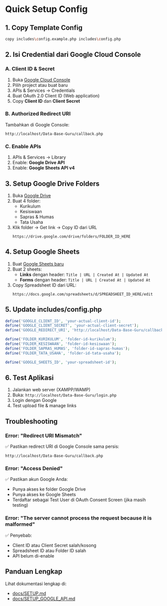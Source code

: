 # Quick Setup Config

## 1. Copy Template Config
```bash
copy includes\config.example.php includes\config.php
```

## 2. Isi Credential dari Google Cloud Console

### A. Client ID & Secret
1. Buka [Google Cloud Console](https://console.cloud.google.com)
2. Pilih project atau buat baru
3. APIs & Services → Credentials
4. Buat OAuth 2.0 Client ID (Web application)
5. Copy **Client ID** dan **Client Secret**

### B. Authorized Redirect URI
Tambahkan di Google Console:
```
http://localhost/Data-Base-Guru/callback.php
```

### C. Enable APIs
1. APIs & Services → Library
2. Enable: **Google Drive API**
3. Enable: **Google Sheets API v4**

## 3. Setup Google Drive Folders

1. Buka [Google Drive](https://drive.google.com)
2. Buat 4 folder:
   - Kurikulum
   - Kesiswaan
   - Sapras & Humas
   - Tata Usaha
3. Klik folder → Get link → Copy ID dari URL
   ```
   https://drive.google.com/drive/folders/FOLDER_ID_HERE
   ```

## 4. Setup Google Sheets

1. Buat [Google Sheets baru](https://sheets.google.com)
2. Buat 2 sheets:
   - **Links** dengan header: `Title | URL | Created At | Updated At`
   - **Forms** dengan header: `Title | URL | Created At | Updated At`
3. Copy Spreadsheet ID dari URL:
   ```
   https://docs.google.com/spreadsheets/d/SPREADSHEET_ID_HERE/edit
   ```

## 5. Update includes/config.php

```php
define('GOOGLE_CLIENT_ID', 'your-actual-client-id');
define('GOOGLE_CLIENT_SECRET', 'your-actual-client-secret');
define('GOOGLE_REDIRECT_URI', 'http://localhost/Data-Base-Guru/callback.php');

define('FOLDER_KURIKULUM', 'folder-id-kurikulum');
define('FOLDER_KESISWAAN', 'folder-id-kesiswaan');
define('FOLDER_SAPRAS_HUMAS', 'folder-id-sapras-humas');
define('FOLDER_TATA_USAHA', 'folder-id-tata-usaha');

define('GOOGLE_SHEETS_ID', 'your-spreadsheet-id');
```

## 6. Test Aplikasi

1. Jalankan web server (XAMPP/WAMP)
2. Buka: `http://localhost/Data-Base-Guru/login.php`
3. Login dengan Google
4. Test upload file & manage links

## Troubleshooting

### Error: "Redirect URI Mismatch"
✅ Pastikan redirect URI di Google Console sama persis:
```
http://localhost/Data-Base-Guru/callback.php
```

### Error: "Access Denied"
✅ Pastikan akun Google Anda:
- Punya akses ke folder Google Drive
- Punya akses ke Google Sheets
- Terdaftar sebagai Test User di OAuth Consent Screen (jika masih testing)

### Error: "The server cannot process the request because it is malformed"
✅ Penyebab:
- Client ID atau Client Secret salah/kosong
- Spreadsheet ID atau Folder ID salah
- API belum di-enable

## Panduan Lengkap

Lihat dokumentasi lengkap di:
- [docs/SETUP.md](docs/SETUP.md)
- [docs/SETUP_GOOGLE_API.md](docs/SETUP_GOOGLE_API.md)
